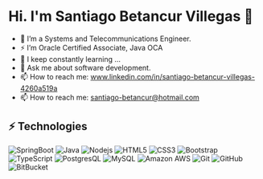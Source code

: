 
<!--
**santbetv/santbetv** is a ✨ _special_ ✨ repository because its `README.md` (this file) appears on your GitHub profile.

Here are some ideas to get you started:

- 🔭 I’m currently working on ...
- 🌱 I’m currently learning ...
- 👯 I’m looking to collaborate on ...
- 🤔 I’m looking for help with ...
- 💬 Ask me about software development
- 📫 How to reach me: ...
- 😄 Pronouns: ...
- ⚡ Fun fact: ...
-->

# Hi. I'm Santiago Betancur Villegas 👋


- 🔭 I’m a Systems and Telecommunications Engineer.
- ⚡ I’m Oracle Certified Associate, Java OCA
- 🌱 I keep constantly learning ...
- 💬 Ask me about software development.
- 📫 How to reach me: www.linkedin.com/in/santiago-betancur-villegas-4260a519a
- 📫 How to reach me: santiago-betancur@hotmail.com

## ⚡ Technologies

![SpringBoot](https://img.shields.io/badge/-java-red?style=flat-square&logo=SpringBoot)
![Java](https://img.shields.io/badge/-java-red?style=flat-square&logo=java)
![Nodejs](https://img.shields.io/badge/-Nodejs-black?style=flat-square&logo=Node.js)
![HTML5](https://img.shields.io/badge/-HTML5-E34F26?style=flat-square&logo=html5&logoColor=white)
![CSS3](https://img.shields.io/badge/-CSS3-1572B6?style=flat-square&logo=css3)
![Bootstrap](https://img.shields.io/badge/-Bootstrap-563D7C?style=flat-square&logo=bootstrap)
![TypeScript](https://img.shields.io/badge/-TypeScript-007ACC?style=flat-square&logo=typescript)
![PostgresQL](https://img.shields.io/badge/-postgres-blue?style=flat-square&logo=postgresql)
![MySQL](https://img.shields.io/badge/-MySQL-black?style=flat-square&logo=mysql)
![Amazon AWS](https://img.shields.io/badge/Amazon%20AWS-232F3E?style=flat-square&logo=amazon-aws)
![Git](https://img.shields.io/badge/-Git-black?style=flat-square&logo=git)
![GitHub](https://img.shields.io/badge/-GitHub-181717?style=flat-square&logo=github)
![BitBucket](https://img.shields.io/badge/-BitBucket-darkblue?style=flat-square&logo=bitbucket)
